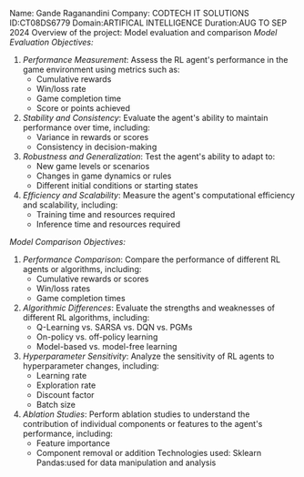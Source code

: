 Name: Gande Raganandini
Company: CODTECH IT SOLUTIONS 
ID:CT08DS6779
Domain:ARTIFICAL INTELLIGENCE
Duration:AUG TO SEP 2024
Overview of the project: Model evaluation and comparison 
*Model Evaluation Objectives:*

1. *Performance Measurement*: Assess the RL agent's performance in the game environment using metrics such as:
    - Cumulative rewards
    - Win/loss rate
    - Game completion time
    - Score or points achieved
2. *Stability and Consistency*: Evaluate the agent's ability to maintain performance over time, including:
    - Variance in rewards or scores
    - Consistency in decision-making
3. *Robustness and Generalization*: Test the agent's ability to adapt to:
    - New game levels or scenarios
    - Changes in game dynamics or rules
    - Different initial conditions or starting states
4. *Efficiency and Scalability*: Measure the agent's computational efficiency and scalability, including:
    - Training time and resources required
    - Inference time and resources required

*Model Comparison Objectives:*

1. *Performance Comparison*: Compare the performance of different RL agents or algorithms, including:
    - Cumulative rewards or scores
    - Win/loss rates
    - Game completion times
2. *Algorithmic Differences*: Evaluate the strengths and weaknesses of different RL algorithms, including:
    - Q-Learning vs. SARSA vs. DQN vs. PGMs
    - On-policy vs. off-policy learning
    - Model-based vs. model-free learning
3. *Hyperparameter Sensitivity*: Analyze the sensitivity of RL agents to hyperparameter changes, including:
    - Learning rate
    - Exploration rate
    - Discount factor
    - Batch size
4. *Ablation Studies*: Perform ablation studies to understand the contribution of individual components or features to the agent's performance, including:
    - Feature importance
    - Component removal or addition
Technologies used:
Sklearn
Pandas:used for data manipulation and analysis 
